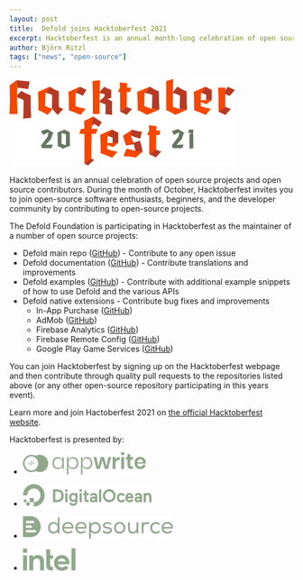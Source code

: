 ```yaml
---
layout: post
title:  Defold joins Hacktoberfest 2021
excerpt: Hacktoberfest is an annual month-long celebration of open source projects and open source contributions
author: Björn Ritzl
tags: ["news", "open-source"]
---
```


![](/images/logo/hacktoberfest/logo-hacktoberfest-dark.png)

Hacktoberfest is an annual celebration of open source projects and open source contributors. During the month of October, Hacktoberfest invites you to join open-source software enthusiasts, beginners, and the developer community by contributing to open-source projects.

The Defold Foundation is participating in Hacktoberfest as the maintainer of a number of open source projects:

* Defold main repo ([GitHub](https://www.github.com/defold/defold)) - Contribute to any open issue
* Defold documentation ([GitHub](https://www.github.com/defold/doc)) - Contribute translations and improvements
* Defold examples ([GitHub](https://www.github.com/defold/examples)) - Contribute with additional example snippets of how to use Defold and the various APIs
* Defold native extensions - Contribute bug fixes and improvements
  * In-App Purchase ([GitHub](https://github.com/defold/extension-iap))
  * AdMob ([GitHub](https://github.com/defold/extension-admob))
  * Firebase Analytics ([GitHub](https://github.com/defold/extension-firebase-analytics))
  * Firebase Remote Config ([GitHub](https://github.com/defold/extension-firebase-remoteconfig))
  * Google Play Game Services ([GitHub](https://github.com/defold/extension-gpgs))

You can join Hacktoberfest by signing up on the Hacktoberfest webpage and then contribute through quality pull requests to the repositories listed above (or any other open-source repository participating in this years event).

Learn more and join Hactoberfest 2021 on [the official Hacktoberfest website](https://hacktoberfest.digitalocean.com/).

Hacktoberfest is presented by:

* ![](/images/logo/hacktoberfest/appwrite.png)

* ![](/images/logo/hacktoberfest/digitalocean.png)

* ![](/images/logo/hacktoberfest/deepsource.png)

* ![](/images/logo/hacktoberfest/intel.png)
